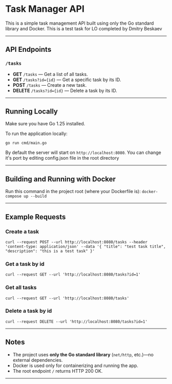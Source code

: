 # Task Manager API

This is a simple task management API built using only the Go standard library and Docker.
This is a test task for LO completed by Dmitry Beskaev

---

## API Endpoints

### `/tasks`

- **GET** `/tasks` — Get a list of all tasks.
- **GET** `/tasks?id={id}` — Get a specific task by its ID.
- **POST** `/tasks` — Create a new task.
- **DELETE** `/tasks?id={id}` — Delete a task by its ID.

---

## Running Locally

Make sure you have Go 1.25 installed.

To run the application locally:

`go run cmd/main.go`


By default the server will start on `http://localhost:8080`. You can change it's port by editing config.json file in the root directory

---

## Building and Running with Docker

Run this command in the project root (where your Dockerfile is): 
`docker-compose up --build`

---

## Example Requests

### Create a task
`curl --request POST
--url http://localhost:8080/tasks
--header 'content-type: application/json'
--data '{
"title": "test task title",
"description": "this is a test task"
}'`
### Get a task by id
`curl --request GET
--url 'http://localhost:8080/tasks?id=1'`
### Get all tasks
`curl --request GET
--url 'http://localhost:8080/tasks'`
### Delete a task by id
`curl --request DELETE
--url 'http://localhost:8080/tasks?id=1'`

---

## Notes

- The project uses **only the Go standard library** (`net/http`, etc.)—no external dependencies.
- Docker is used only for containerizing and running the app.
- The root endpoint `/` returns HTTP 200 OK.

---






